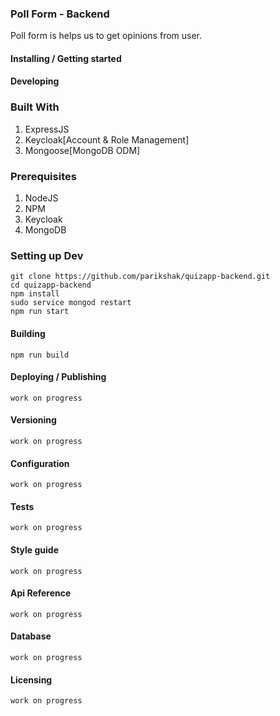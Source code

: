 ### Poll Form - Backend

Poll form is helps us to get opinions from user.

#### Installing / Getting started

#### Developing

### Built With

1. ExpressJS
2. Keycloak[Account & Role Management]
3. Mongoose[MongoDB ODM]

### Prerequisites

1. NodeJS
2. NPM
3. Keycloak
4. MongoDB

### Setting up Dev

```git clone https://github.com/parikshak/quizapp-backend.git```<br />
```cd quizapp-backend```<br />
```npm install```<br />
```sudo service mongod restart```<br />
```npm run start```

#### Building

`npm run build`

#### Deploying / Publishing

`work on progress`

#### Versioning

`work on progress`

#### Configuration

`work on progress`

#### Tests

`work on progress`

#### Style guide

`work on progress`

#### Api Reference

`work on progress`

#### Database

`work on progress`

#### Licensing

`work on progress`
